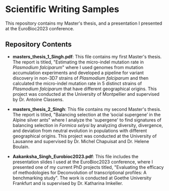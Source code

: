 # Scientific Writing Samples

This repository contains my Master's thesis, and a presentation I presented at the EuroBioc2023 conference.

## Repository Contents

- **masters_thesis_1_Singh.pdf**: This file contains my first Master's thesis. The report is titled, "Estimating the micro-indel mutation rate in *Plasmodium falciparum*" where I used genomes from mutation accumulation experiments and developed a pipeline for variant discovery in non-3D7 strains of *Plasmodium falciparum* and then calculated the micro-indel mutation rate in 5 distinct strains of *Plasmodium falciparum* that have different geographical origins. This project was conducted at the University of Montpellier and supervised by Dr. Antoine Classens.

- **masters_thesis_2_Singh**: This file contains my second Master's thesis. The report is titled, "Balancing selection at the ’social supergene’ in the Alpine silver ants" where I analyze the 'supergene' to find signatures of balancing selection in *Formica selysi* by analyzing diversity, divergence, and deviation from neutral evolution in populations with different geographical origins. This project was conducted at the University of Lausanne and supervised by Dr. Michel Chapuisat and Dr. Helene Boulain.

- **Aakanksha_Singh_Eurobioc2023.pdf**: This file includes the presentation slides I used at the EuroBioc2023 conference, where I presented one of my current PhD projects titled, "Evaluating the efficacy of methodologies for Deconvolution of transcriptional profiles: A benchmarking study". The work is conducted at Goethe University Frankfurt and is supervised by Dr. Katharina Imkeller.
